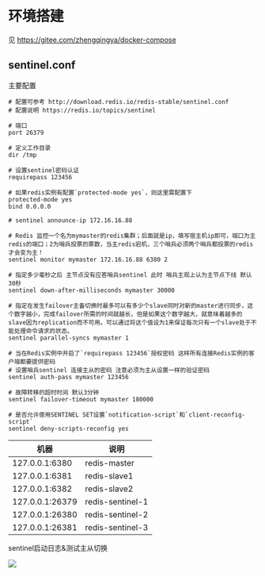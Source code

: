 # 环境搭建

见 https://gitee.com/zhengqingya/docker-compose

## sentinel.conf

主要配置

```
# 配置可参考 http://download.redis.io/redis-stable/sentinel.conf
# 配置说明 https://redis.io/topics/sentinel

# 端口
port 26379

# 定义工作目录
dir /tmp

# 设置sentinel密码认证
requirepass 123456

# 如果redis实例有配置`protected-mode yes`，则这里需配置下
protected-mode yes
bind 0.0.0.0

# sentinel announce-ip 172.16.16.88

# Redis 监控一个名为mymaster的redis集群；后面就是ip，填写宿主机ip即可，端口为主redis的端口；2为哨兵投票的票数，当主redis宕机，三个哨兵必须两个哨兵都投票的redis才会变为主！
sentinel monitor mymaster 172.16.16.88 6380 2

# 指定多少毫秒之后 主节点没有应答哨兵sentinel 此时 哨兵主观上认为主节点下线 默认30秒
sentinel down-after-milliseconds mymaster 30000

# 指定在发生failover主备切换时最多可以有多少个slave同时对新的master进行同步，这个数字越小，完成failover所需的时间就越长，但是如果这个数字越大，就意味着越多的slave因为replication而不可用。可以通过将这个值设为1来保证每次只有一个slave处于不能处理命令请求的状态。
sentinel parallel-syncs mymaster 1

# 当在Redis实例中开启了`requirepass 123456`授权密码 这样所有连接Redis实例的客户端都要提供密码
# 设置哨兵sentinel 连接主从的密码 注意必须为主从设置一样的验证密码
sentinel auth-pass mymaster 123456

# 故障转移的超时时间 默认3分钟
sentinel failover-timeout mymaster 180000

# 是否允许使用SENTINEL SET设置`notification-script`和`client-reconfig-script`
sentinel deny-scripts-reconfig yes
```

| 机器             | 说明               |
|----------------|------------------|
| 127.0.0.1:6380 | redis-master     |
| 127.0.0.1:6381 | redis-slave1     |
| 127.0.0.1:6382 | redis-slave2     |
| 127.0.0.1:26379 | redis-sentinel-1 |
| 127.0.0.1:26380 | redis-sentinel-2 |
| 127.0.0.1:26381 | redis-sentinel-3 |

sentinel启动日志&测试主从切换

![](images/redis-sentinel.png)
